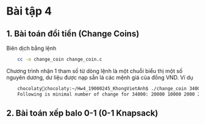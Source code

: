 # Bài tập 4

## 1. Bài toán đổi tiền (Change Coins)

Biên dịch bằng lệnh

```zsh
    cc -o change_coin change_coin.c
```

Chương trình nhận 1 tham số từ dòng lệnh là một chuỗi biểu thị một số nguyên dương, dư liệu được nạp sẵn là các mệnh giá của đồng VND. Ví dụ

```zsh
    chocolaty🍺chocolaty:~/Hw4_19000245_KhongVietAnh$ ./change_coin 34000
    Following is minimal number of change for 34000: 20000 10000 2000 2000 
```

## 2. Bài toán xếp balo 0-1 (0-1 Knapsack)
